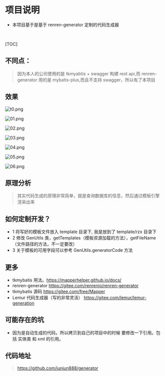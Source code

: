 # **项目说明** 
- 本项目基于是基于 renren-generator 定制的代码生成器 
<br>

[TOC]


## 不同点：

> 因为本人的公司使用的是 tkmyabtis + swagger 构建 rest api,而 renren-generator 用的是 mybatis-plus,而且不支持 swagger，所以有了本项目


## 效果

![t0.png](https://i.loli.net/2019/06/18/5d084afb612d815208.png)

![01.png](https://i.loli.net/2019/06/10/5cfe1e40618f397373.png)

![02.png](https://i.loli.net/2019/06/10/5cfe1e572c32463427.png)

![03.png](https://i.loli.net/2019/06/10/5cfe1e78bf5d850438.png)

![04.png](https://i.loli.net/2019/06/10/5cfe1e874151830124.png)

![05.png](https://i.loli.net/2019/06/10/5cfe1e9c1164e41183.png)

![06.png](https://i.loli.net/2019/06/10/5cfe1eaf02fca32310.png)

## 原理分析

> 其实代码生成的原理非常简单，就是查询数据库的信息，然后通过模板引擎渲染出来


## 如何定制开发？

- 1 将写好的模板文件放入 template 目录下, 我是放到了 template/rzx 目录下
- 2 修改 GenUtils 类，getTemplates（模板资源加载的方法），getFileName（文件路径的方法，不一定要改）
- 3 关于模板的可用字段可以参考 GenUtils.generatorCode 方法

## 更多

- tkmybatis 用法。https://mapperhelper.github.io/docs/
- renren-generator https://gitee.com/renrenio/renren-generator
- tkmybatis 源码 https://gitee.com/free/Mapper
- Lemur 代码生成器（写的非常灵活） https://gitee.com/lemur/lemur-generation

## 可能存在的坑

- 因为是自动生成的代码，所以拷贝到自己的项目中的时候 要修改一下引用。包括 实体类 和 xml 的引用。

## 代码地址

> https://github.com/junjun888/generator
